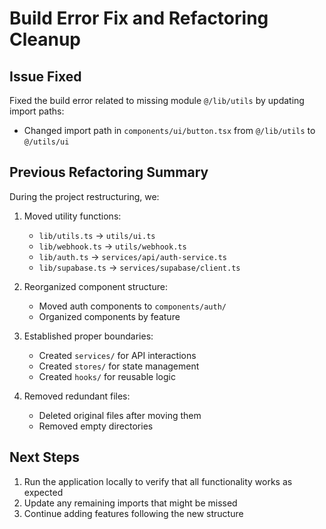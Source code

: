 # Build Error Fix and Refactoring Cleanup

## Issue Fixed
Fixed the build error related to missing module `@/lib/utils` by updating import paths:

- Changed import path in `components/ui/button.tsx` from `@/lib/utils` to `@/utils/ui`

## Previous Refactoring Summary

During the project restructuring, we:

1. Moved utility functions:
   - `lib/utils.ts` → `utils/ui.ts` 
   - `lib/webhook.ts` → `utils/webhook.ts`
   - `lib/auth.ts` → `services/api/auth-service.ts`
   - `lib/supabase.ts` → `services/supabase/client.ts`

2. Reorganized component structure:
   - Moved auth components to `components/auth/`
   - Organized components by feature

3. Established proper boundaries:
   - Created `services/` for API interactions
   - Created `stores/` for state management
   - Created `hooks/` for reusable logic

4. Removed redundant files:
   - Deleted original files after moving them
   - Removed empty directories

## Next Steps

1. Run the application locally to verify that all functionality works as expected
2. Update any remaining imports that might be missed
3. Continue adding features following the new structure